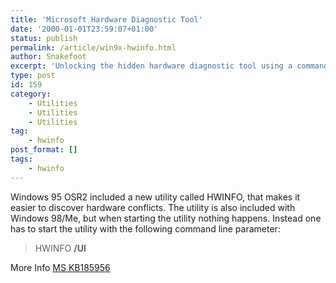 ```yaml
---
title: 'Microsoft Hardware Diagnostic Tool'
date: '2000-01-01T23:59:07+01:00'
status: publish
permalink: /article/win9x-hwinfo.html
author: Snakefoot
excerpt: 'Unlocking the hidden hardware diagnostic tool using a command line parameter.'
type: post
id: 159
category:
    - Utilities
    - Utilities
    - Utilities
tag:
    - hwinfo
post_format: []
tags:
    - hwinfo
---
```

Windows 95 OSR2 included a new utility called HWINFO, that makes it easier to discover hardware conflicts. The utility is also included with Windows 98/Me, but when starting the utility nothing happens. Instead one has to start the utility with the following command line parameter:

> HWINFO **/UI**

 More Info [MS KB185956](http://support.microsoft.com/kb/185956 "Description of the Microsoft Hardware Diagnostic Tool [Q185956]")  